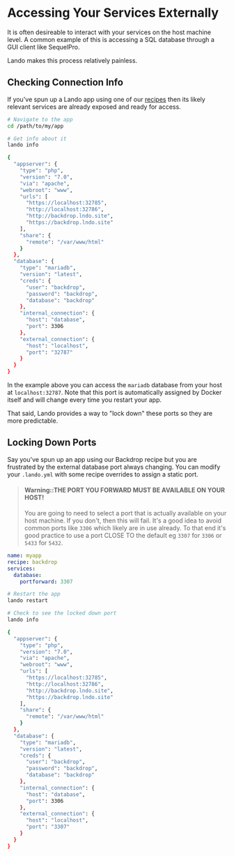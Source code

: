 Accessing Your Services Externally
==================================

It is often desireable to interact with your services on the host machine level. A common example of this is accessing a SQL database through a GUI client like SequelPro.

Lando makes this process relatively painless.

Checking Connection Info
------------------------

If you've spun up a Lando app using one of our [recipes](./../config/recipes.md) then its likely relevant services are already exposed and ready for access.

```bash
# Navigate to the app
cd /path/to/my/app

# Get info about it
lando info

{
  "appserver": {
    "type": "php",
    "version": "7.0",
    "via": "apache",
    "webroot": "www",
    "urls": [
      "https://localhost:32785",
      "http://localhost:32786",
      "http://backdrop.lndo.site",
      "https://backdrop.lndo.site"
    ],
    "share": {
      "remote": "/var/www/html"
    }
  },
  "database": {
    "type": "mariadb",
    "version": "latest",
    "creds": {
      "user": "backdrop",
      "password": "backdrop",
      "database": "backdrop"
    },
    "internal_connection": {
      "host": "database",
      "port": 3306
    },
    "external_connection": {
      "host": "localhost",
      "port": "32787"
    }
  }
}
```

In the example above you can access the `mariadb` database from your host at `localhost:32787`. Note that this port is automatically assigned by Docker itself and will change every time you restart your app.

That said, Lando provides a way to "lock down" these ports so they are more predictable.

Locking Down Ports
------------------

Say you've spun up an app using our Backdrop recipe but you are frustrated by the external database port always changing. You can modify your `.lando.yml` with some recipe overrides to assign a static port.

> #### Warning::THE PORT YOU FORWARD MUST BE AVAILABLE ON YOUR HOST!
>
> You are going to need to select a port that is actually available on your host machine. If you don't, then this will fail. It's a good idea to avoid common ports like `3306` which likely are in use already. To that end it's good practice to use a port CLOSE TO the default eg `3307` for `3306` or `5433` for `5432`.

```yml
name: myapp
recipe: backdrop
services:
  database:
    portforward: 3307
```

```bash
# Restart the app
lando restart

# Check to see the locked down port
lando info

{
  "appserver": {
    "type": "php",
    "version": "7.0",
    "via": "apache",
    "webroot": "www",
    "urls": [
      "https://localhost:32785",
      "http://localhost:32786",
      "http://backdrop.lndo.site",
      "https://backdrop.lndo.site"
    ],
    "share": {
      "remote": "/var/www/html"
    }
  },
  "database": {
    "type": "mariadb",
    "version": "latest",
    "creds": {
      "user": "backdrop",
      "password": "backdrop",
      "database": "backdrop"
    },
    "internal_connection": {
      "host": "database",
      "port": 3306
    },
    "external_connection": {
      "host": "localhost",
      "port": "3307"
    }
  }
}
```
